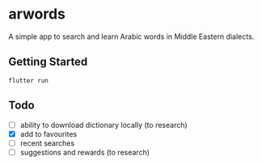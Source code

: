 # arwords

A simple app to search and learn Arabic words in Middle Eastern dialects.

## Getting Started

`flutter run`

## Todo

- [ ] ability to download dictionary locally (to research)
- [x] add to favourites
- [ ] recent searches
- [ ] suggestions and rewards (to research)
